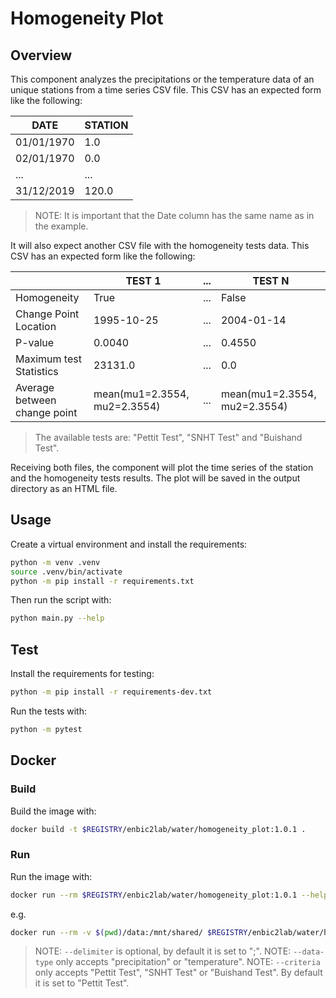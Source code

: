 # Homogeneity Plot

## Overview
This component analyzes the precipitations or the temperature data of an unique stations from a time series CSV file. This CSV has an expected form like the following:

| DATE | STATION |
| ---- | --------- |
| 01/01/1970 | 1.0 |
| 02/01/1970 | 0.0 |
| ... | ... |
| 31/12/2019 | 120.0 |
> NOTE: It is important that the Date column has the same name as in the example.

It will also expect another CSV file with the homogeneity tests data. This CSV has an expected form like the following:

|  | TEST 1 | ... | TEST N |
| ---- | --------- | --------- | --------- |
| Homogeneity | True | ... | False |
| Change Point Location | 1995-10-25 | ... | 2004-01-14 |
| P-value | 0.0040 | ... | 0.4550 |
| Maximum test Statistics | 23131.0 | ... | 0.0 |
| Average between change point | mean(mu1=2.3554, mu2=2.3554) | ... | mean(mu1=2.3554, mu2=2.3554) |
> The available tests are: "Pettit Test", "SNHT Test" and "Buishand Test".

Receiving both files, the component will plot the time series of the station and the homogeneity tests results. The plot will be saved in the output directory as an HTML file.

## Usage
Create a virtual environment and install the requirements:

```sh
python -m venv .venv
source .venv/bin/activate
python -m pip install -r requirements.txt
```

Then run the script with:
```sh
python main.py --help
```

## Test
Install the requirements for testing:
```sh
python -m pip install -r requirements-dev.txt
```
Run the tests with:

```sh
python -m pytest
```
## Docker

### Build
Build the image with:

```sh
docker build -t $REGISTRY/enbic2lab/water/homogeneity_plot:1.0.1 .
```

### Run
Run the image with:

```sh
docker run --rm $REGISTRY/enbic2lab/water/homogeneity_plot:1.0.1 --help
```

e.g.
```sh
docker run --rm -v $(pwd)/data:/mnt/shared/ $REGISTRY/enbic2lab/water/homogeneity_plot:1.0.1 --filepath-data /mnt/shared/TargetCompleted.csv --filepath-homogeneity /mnt/shared/HomogeneityTests.csv --data-type precipitation --criteria "Buishand Test" --delimiter ";"
```
> NOTE: `--delimiter` is optional, by default it is set to ";".
> NOTE: `--data-type` only accepts "precipitation" or "temperature".
> NOTE: `--criteria` only accepts "Pettit Test", "SNHT Test" or "Buishand Test". By default it is set to "Pettit Test". 